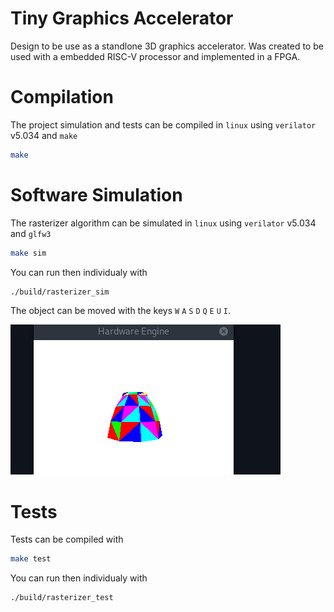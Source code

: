 # Tiny Graphics Accelerator
Design to be use as a standlone 3D graphics accelerator. 
Was created to be used with a embedded RISC-V processor and implemented in a FPGA.

# Compilation
The project simulation and tests can be compiled in `linux` using `verilator` v5.034 and `make`
```sh
make
```

# Software Simulation
The rasterizer algorithm can be simulated in `linux` using `verilator` v5.034 and `glfw3`
```sh
make sim
```
You can run then individualy with
```sh
./build/rasterizer_sim
```
The object can be moved with the keys `W` `A` `S` `D` `Q` `E` `U` `I`.

![Cup Simulation](images/cup-rotation.gif)

# Tests
Tests can be compiled with
```sh
make test
```
You can run then individualy with
```sh
./build/rasterizer_test
```

